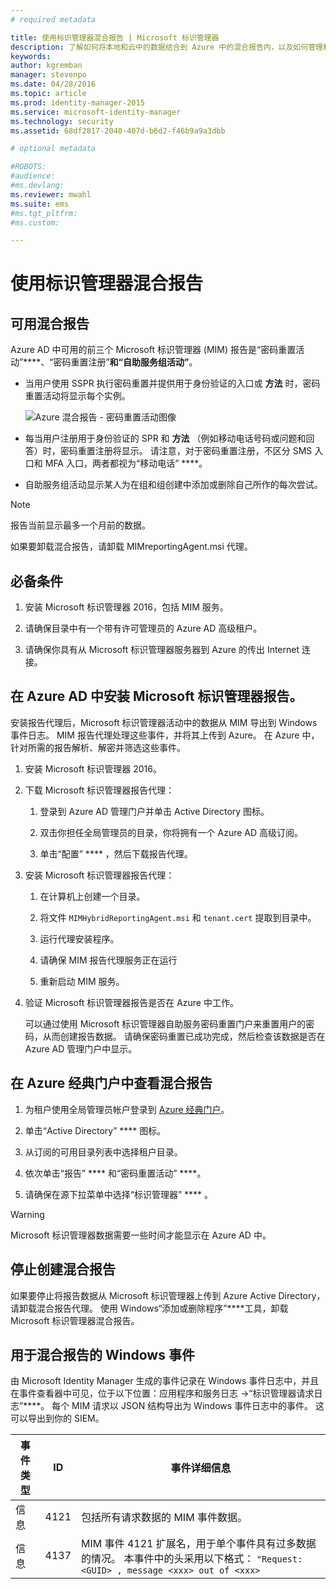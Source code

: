 ```yaml
---
# required metadata

title: 使用标识管理器混合报告 | Microsoft 标识管理器
description: 了解如何将本地和云中的数据结合到 Azure 中的混合报告内，以及如何管理和查看这些报告。
keywords:
author: kgremban
manager: stevenpo
ms.date: 04/28/2016
ms.topic: article
ms.prod: identity-manager-2015
ms.service: microsoft-identity-manager
ms.technology: security
ms.assetid: 68df2817-2040-407d-b6d2-f46b9a9a3dbb

# optional metadata

#ROBOTS:
#audience:
#ms.devlang:
ms.reviewer: mwahl
ms.suite: ems
#ms.tgt_pltfrm:
#ms.custom:

---
```


# 使用标识管理器混合报告

## 可用混合报告
Azure AD 中可用的前三个 Microsoft 标识管理器 (MIM) 报告是“密码重置活动”****、“密码重置注册”****和“自助服务组活动”****。

-   当用户使用 SSPR 执行密码重置并提供用于身份验证的入口或 **方法** 时，密码重置活动将显示每个实例。

    ![Azure 混合报告 - 密码重置活动图像](media/MIM-Hybrid-passwordreset.jpg)

-   每当用户注册用于身份验证的 SPR 和 **方法** （例如移动电话号码或问题和回答）时，密码重置注册将显示。
    请注意，对于密码重置注册，不区分 SMS 入口和 MFA 入口，两者都视为“移动电话” ****。

-   自助服务组活动显示某人为在组和组创建中添加或删除自己所作的每次尝试。

> [!NOTE]
> 报告当前显示最多一个月前的数据。
>
> 如果要卸载混合报告，请卸载 MIMreportingAgent.msi 代理。

## 必备条件

1.  安装 Microsoft 标识管理器 2016，包括 MIM 服务。

2.  请确保目录中有一个带有许可管理员的 Azure AD 高级租户。

3.  请确保你具有从 Microsoft 标识管理器服务器到 Azure 的传出 Internet 连接。

## 在 Azure AD 中安装 Microsoft 标识管理器报告。
安装报告代理后，Microsoft 标识管理器活动中的数据从 MIM 导出到 Windows 事件日志。 MIM 报告代理处理这些事件，并将其上传到 Azure。 在 Azure 中，针对所需的报告解析、解密并筛选这些事件。

1.  安装 Microsoft 标识管理器 2016。

2.  下载 Microsoft 标识管理器报告代理：

    1.  登录到 Azure AD 管理门户并单击 Active Directory 图标。

    2.  双击你担任全局管理员的目录，你将拥有一个 Azure AD 高级订阅。

    3.  单击“配置” **** ，然后下载报告代理。

3.  安装 Microsoft 标识管理器报告代理：

    1.  在计算机上创建一个目录。

    2.  将文件 `MIMHybridReportingAgent.msi` 和 `tenant.cert` 提取到目录中。

    3.  运行代理安装程序。

    4.  请确保 MIM 报告代理服务正在运行

    5.  重新启动 MIM 服务。

4.  验证 Microsoft 标识管理器报告是否在 Azure 中工作。

    可以通过使用 Microsoft 标识管理器自助服务密码重置门户来重置用户的密码，从而创建报告数据。 请确保密码重置已成功完成，然后检查该数据是否在 Azure AD 管理门户中显示。

## 在 Azure 经典门户中查看混合报告

1.  为租户使用全局管理员帐户登录到 [Azure 经典门户](https://manage.windowsazure.com/)。

2.  单击“Active Directory” **** 图标。

3.  从订阅的可用目录列表中选择租户目录。

4.  依次单击“报告” **** 和“密码重置活动” ****。

5.  请确保在源下拉菜单中选择“标识管理器” **** 。

> [!WARNING]
> Microsoft 标识管理器数据需要一些时间才能显示在 Azure AD 中。

## 停止创建混合报告
如果要停止将报告数据从 Microsoft 标识管理器上传到 Azure Active Directory，请卸载混合报告代理。 使用 Windows“添加或删除程序”****工具，卸载 Microsoft 标识管理器混合报告。

## 用于混合报告的 Windows 事件
由 Microsoft Identity Manager 生成的事件记录在 Windows 事件日志中，并且在事件查看器中可见，位于以下位置：应用程序和服务日志 -&gt;“标识管理器请求日志”****。 每个 MIM 请求以 JSON 结构导出为 Windows 事件日志中的事件。 这可以导出到你的 SIEM。

|事件类型|ID|事件详细信息|
|--------------|------|-----------------|
|信息|4121|包括所有请求数据的 MIM 事件数据。|
|信息|4137|MIM 事件 4121 扩展名，用于单个事件具有过多数据的情况。 本事件中的头采用以下格式： `"Request: <GUID> , message <xxx> out of <xxx>`|


<!--HONumber=Apr16_HO2-->



